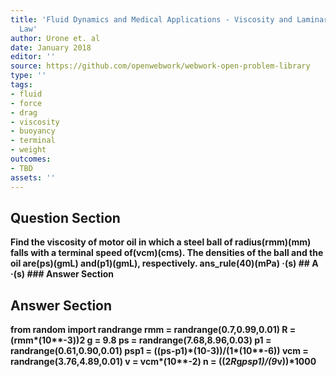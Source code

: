 ```yaml
---
title: 'Fluid Dynamics and Medical Applications - Viscosity and Laminar Flow: Poiseuilles
  Law'
author: Urone et. al
date: January 2018
editor: ''
source: https://github.com/openwebwork/webwork-open-problem-library
type: ''
tags:
- fluid
- force
- drag
- viscosity
- buoyancy
- terminal
- weight
outcomes:
- TBD
assets: ''
---
```


## Question Section 

<b>
Find the viscosity of motor oil in which a steel ball of radius(rmm)(mm) falls with a terminal speed of(vcm)(cms). The densities of the ball and the oil are(ps)(gmL) and(p1)(gmL), respectively.
ans_rule(40)(mPa) &middot;(s)
## A
&middot;(s)
### Answer Section


## Answer Section

from random import randrange
rmm = randrange(0.7,0.99,0.01)
R = (rmm*(10**-3))**2
g = 9.8
ps = randrange(7.68,8.96,0.03)
p1 = randrange(0.61,0.90,0.01)
psp1 = ((ps-p1)*(10**-3))/(1*(10**-6))
vcm = randrange(3.76,4.89,0.01)
v = vcm*(10**-2)
n = ((2*R*g*psp1)/(9*v))*1000